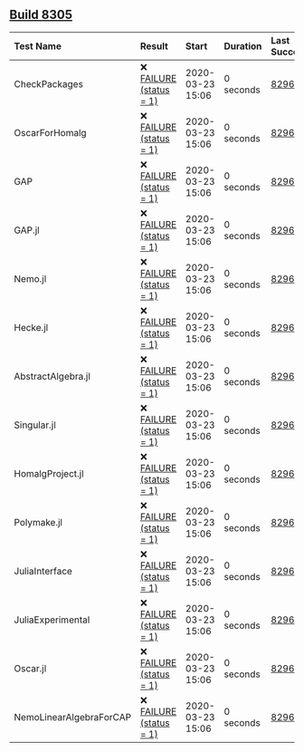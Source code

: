 ## [Build 8305](https://oscarci.mathematik.uni-kl.de/job/oscar/8305/)

| Test Name    | Result | Start | Duration | Last Success |
|:-------------|:-------|:------|:---------|:-------------|
| CheckPackages | ❌ [FAILURE (status = 1)](https://oscarci.mathematik.uni-kl.de/job/oscar/8305/artifact/logs/build-8305/CheckPackages.log) | 2020-03-23 15:06 | 0 seconds | [8296](https://oscarci.mathematik.uni-kl.de/job/oscar/8296/) |
| OscarForHomalg | ❌ [FAILURE (status = 1)](https://oscarci.mathematik.uni-kl.de/job/oscar/8305/artifact/logs/build-8305/OscarForHomalg.log) | 2020-03-23 15:06 | 0 seconds | [8296](https://oscarci.mathematik.uni-kl.de/job/oscar/8296/) |
| GAP | ❌ [FAILURE (status = 1)](https://oscarci.mathematik.uni-kl.de/job/oscar/8305/artifact/logs/build-8305/GAP.log) | 2020-03-23 15:06 | 0 seconds | [8296](https://oscarci.mathematik.uni-kl.de/job/oscar/8296/) |
| GAP.jl | ❌ [FAILURE (status = 1)](https://oscarci.mathematik.uni-kl.de/job/oscar/8305/artifact/logs/build-8305/GAP.jl.log) | 2020-03-23 15:06 | 0 seconds | [8296](https://oscarci.mathematik.uni-kl.de/job/oscar/8296/) |
| Nemo.jl | ❌ [FAILURE (status = 1)](https://oscarci.mathematik.uni-kl.de/job/oscar/8305/artifact/logs/build-8305/Nemo.jl.log) | 2020-03-23 15:06 | 0 seconds | [8296](https://oscarci.mathematik.uni-kl.de/job/oscar/8296/) |
| Hecke.jl | ❌ [FAILURE (status = 1)](https://oscarci.mathematik.uni-kl.de/job/oscar/8305/artifact/logs/build-8305/Hecke.jl.log) | 2020-03-23 15:06 | 0 seconds | [8296](https://oscarci.mathematik.uni-kl.de/job/oscar/8296/) |
| AbstractAlgebra.jl | ❌ [FAILURE (status = 1)](https://oscarci.mathematik.uni-kl.de/job/oscar/8305/artifact/logs/build-8305/AbstractAlgebra.jl.log) | 2020-03-23 15:06 | 0 seconds | [8296](https://oscarci.mathematik.uni-kl.de/job/oscar/8296/) |
| Singular.jl | ❌ [FAILURE (status = 1)](https://oscarci.mathematik.uni-kl.de/job/oscar/8305/artifact/logs/build-8305/Singular.jl.log) | 2020-03-23 15:06 | 0 seconds | [8296](https://oscarci.mathematik.uni-kl.de/job/oscar/8296/) |
| HomalgProject.jl | ❌ [FAILURE (status = 1)](https://oscarci.mathematik.uni-kl.de/job/oscar/8305/artifact/logs/build-8305/HomalgProject.jl.log) | 2020-03-23 15:06 | 0 seconds | [8296](https://oscarci.mathematik.uni-kl.de/job/oscar/8296/) |
| Polymake.jl | ❌ [FAILURE (status = 1)](https://oscarci.mathematik.uni-kl.de/job/oscar/8305/artifact/logs/build-8305/Polymake.jl.log) | 2020-03-23 15:06 | 0 seconds | [8296](https://oscarci.mathematik.uni-kl.de/job/oscar/8296/) |
| JuliaInterface | ❌ [FAILURE (status = 1)](https://oscarci.mathematik.uni-kl.de/job/oscar/8305/artifact/logs/build-8305/JuliaInterface.log) | 2020-03-23 15:06 | 0 seconds | [8296](https://oscarci.mathematik.uni-kl.de/job/oscar/8296/) |
| JuliaExperimental | ❌ [FAILURE (status = 1)](https://oscarci.mathematik.uni-kl.de/job/oscar/8305/artifact/logs/build-8305/JuliaExperimental.log) | 2020-03-23 15:06 | 0 seconds | [8296](https://oscarci.mathematik.uni-kl.de/job/oscar/8296/) |
| Oscar.jl | ❌ [FAILURE (status = 1)](https://oscarci.mathematik.uni-kl.de/job/oscar/8305/artifact/logs/build-8305/Oscar.jl.log) | 2020-03-23 15:06 | 0 seconds | [8296](https://oscarci.mathematik.uni-kl.de/job/oscar/8296/) |
| NemoLinearAlgebraForCAP | ❌ [FAILURE (status = 1)](https://oscarci.mathematik.uni-kl.de/job/oscar/8305/artifact/logs/build-8305/NemoLinearAlgebraForCAP.log) | 2020-03-23 15:06 | 0 seconds | [8296](https://oscarci.mathematik.uni-kl.de/job/oscar/8296/) |
